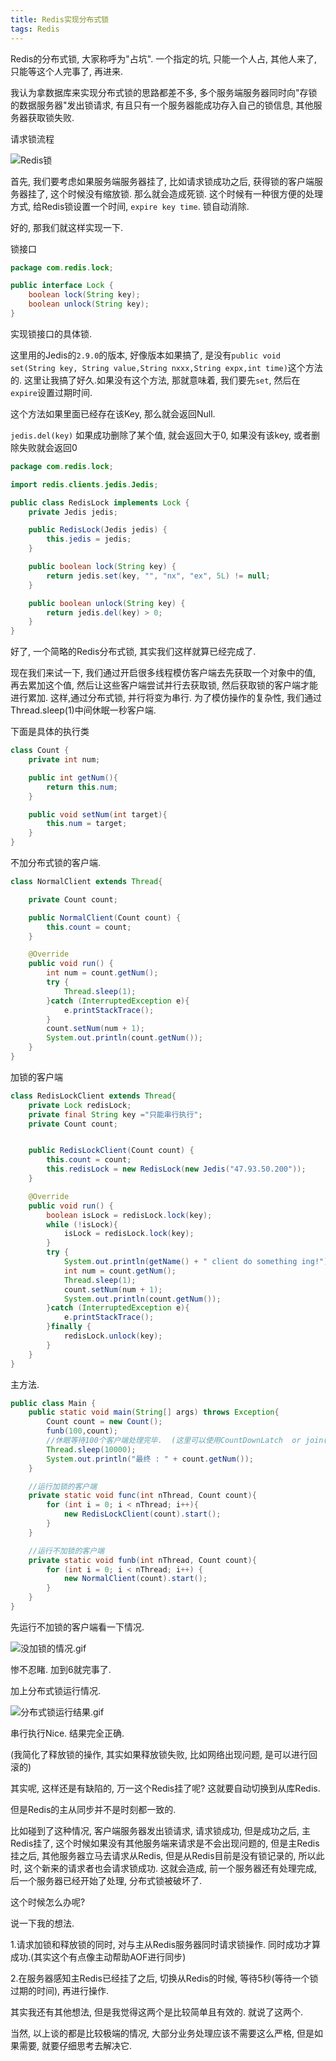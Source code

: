 ```yaml
---
title: Redis实现分布式锁
tags: Redis
---
```


Redis的分布式锁, 大家称呼为"占坑".  一个指定的坑, 只能一个人占, 其他人来了, 只能等这个人完事了, 再进来.

我认为拿数据库来实现分布式锁的思路都差不多, 多个服务端服务器同时向"存锁的数据服务器"发出锁请求, 有且只有一个服务器能成功存入自己的锁信息, 其他服务器获取锁失败.

请求锁流程

![Redis锁](https://i.loli.net/2019/11/11/ENjfS5ec7YsMXn2.png)

首先, 我们要考虑如果服务端服务器挂了,  比如请求锁成功之后, 获得锁的客户端服务器挂了, 这个时候没有缩放锁. 那么就会造成死锁.  这个时候有一种很方便的处理方式, 给Redis锁设置一个时间, `expire key time`. 锁自动消除.

好的, 那我们就这样实现一下.


锁接口
```java
package com.redis.lock;

public interface Lock {
    boolean lock(String key);
    boolean unlock(String key);
}
```
实现锁接口的具体锁.

这里用的Jedis的`2.9.0`的版本,  好像版本如果搞了, 是没有`public void set(String key, String value,String nxxx,String expx,int time)`这个方法的. 这里让我搞了好久.如果没有这个方法, 那就意味着, 我们要先`set`, 然后在`expire`设置过期时间.

这个方法如果里面已经存在该Key, 那么就会返回Null.

`jedis.del(key)` 如果成功删除了某个值, 就会返回大于0, 如果没有该key, 或者删除失败就会返回0


```java
package com.redis.lock;

import redis.clients.jedis.Jedis;

public class RedisLock implements Lock {
    private Jedis jedis;

    public RedisLock(Jedis jedis) {
        this.jedis = jedis;
    }

    public boolean lock(String key) {
        return jedis.set(key, "", "nx", "ex", 5L) != null;
    }

    public boolean unlock(String key) {
        return jedis.del(key) > 0;
    }
}
```

好了, 一个简略的Redis分布式锁, 其实我们这样就算已经完成了.

现在我们来试一下, 我们通过开启很多线程模仿客户端去先获取一个对象中的值, 再去累加这个值, 然后让这些客户端尝试并行去获取锁, 然后获取锁的客户端才能进行累加. 这样,通过分布式锁, 并行将变为串行. 为了模仿操作的复杂性, 我们通过Thread.sleep(1)中间休眠一秒客户端.

下面是具体的执行类

```java
class Count {
    private int num;

    public int getNum(){
        return this.num;
    }

    public void setNum(int target){
        this.num = target;
    }
}
```

不加分布式锁的客户端.

```java
class NormalClient extends Thread{

    private Count count;

    public NormalClient(Count count) {
        this.count = count;
    }

    @Override
    public void run() {
        int num = count.getNum();
        try {
            Thread.sleep(1);
        }catch (InterruptedException e){
            e.printStackTrace();
        }
        count.setNum(num + 1);
        System.out.println(count.getNum());
    }
}
```

加锁的客户端

```java
class RedisLockClient extends Thread{
    private Lock redisLock;
    private final String key ="只能串行执行";
    private Count count;


    public RedisLockClient(Count count) {
        this.count = count;
        this.redisLock = new RedisLock(new Jedis("47.93.50.200"));
    }

    @Override
    public void run() {
        boolean isLock = redisLock.lock(key);
        while (!isLock){
            isLock = redisLock.lock(key);
        }
        try {
            System.out.println(getName() + " client do something ing!");
            int num = count.getNum();
            Thread.sleep(1);
            count.setNum(num + 1);
            System.out.println(count.getNum());
        }catch (InterruptedException e){
            e.printStackTrace();
        }finally {
            redisLock.unlock(key);
        }
    }
}
```

主方法.

```java
public class Main {
    public static void main(String[] args) throws Exception{
        Count count = new Count();
        funb(100,count);
		//休眠等待100个客户端处理完毕.  (这里可以使用CountDownLatch  or join()方法. 但尽量简单易懂就不添加这些东西了)
        Thread.sleep(10000);
        System.out.println("最终 : " + count.getNum());
    }

	//运行加锁的客户端
    private static void func(int nThread, Count count){
        for (int i = 0; i < nThread; i++){
            new RedisLockClient(count).start();
        }
    }

	//运行不加锁的客户端
    private static void funb(int nThread, Count count){
        for (int i = 0; i < nThread; i++) {
            new NormalClient(count).start();
        }
    }
}
```

先运行不加锁的客户端看一下情况.

![没加锁的情况.gif](https://i.loli.net/2019/11/11/EyLkxfOqRmWYzG6.gif)

惨不忍睹. 加到6就完事了.


加上分布式锁运行情况.

![分布式锁运行结果.gif](https://i.loli.net/2019/11/11/zDKAdE4souSLkIH.gif)

串行执行Nice. 结果完全正确.

(我简化了释放锁的操作, 其实如果释放锁失败, 比如网络出现问题, 是可以进行回滚的)

其实呢, 这样还是有缺陷的, 万一这个Redis挂了呢?  这就要自动切换到从库Redis.

但是Redis的主从同步并不是时刻都一致的.

比如碰到了这种情况, 客户端服务器发出锁请求,  请求锁成功, 但是成功之后, 主Redis挂了, 这个时候如果没有其他服务端来请求是不会出现问题的,  但是主Redis挂之后, 其他服务器立马去请求从Redis, 但是从Redis目前是没有锁记录的, 所以此时, 这个新来的请求者也会请求锁成功. 这就会造成, 前一个服务器还有处理完成, 后一个服务器已经开始了处理, 分布式锁被破坏了.

这个时候怎么办呢?

说一下我的想法.

1.请求加锁和释放锁的同时, 对与主从Redis服务器同时请求锁操作. 同时成功才算成功.(其实这个有点像主动帮助AOF进行同步)

2.在服务器感知主Redis已经挂了之后, 切换从Redis的时候, 等待5秒(等待一个锁过期的时间), 再进行操作.


其实我还有其他想法, 但是我觉得这两个是比较简单且有效的. 就说了这两个.

当然, 以上谈的都是比较极端的情况, 大部分业务处理应该不需要这么严格, 但是如果需要,  就要仔细思考去解决它.




